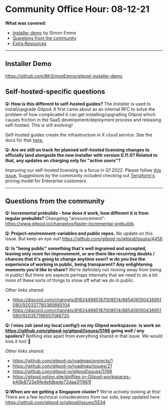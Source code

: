 # Community Office Hour: 08-12-21

**What was covered:**

- [Installer demo](#installer-demo) by Simon Emms
- [Questions from the community](#questions-from-the-community)
- [Extra Resources](#extra-resources)

---

## Installer Demo

https://github.com/MrSimonEmms/gitpod-installer-demo

## Self-hosted-specific questions

**Q: How is this different to self-hosted guides?**
The Installer is used to install/upgrade Gitpod. It first came about as an internal RFC to solve the problem of how complicated it can get installing/upgrading Gitpod which causes friction in the SaaS development/deployment process and releasing self-hosted. This is still evolving!

Self-hosted guides create the infrastructure in X cloud service. See the docs for that [here.](https://www.gitpod.io/docs/self-hosted/latest/installation)

**Q: Are we still on track for planned self-hosted licensing changes to officially land alongside the new installer with version 0.11.0? Related to that, any updates on charging only for "active users"?**

Improving our self-hosted licensing is a focus in Q1 2022. Please follow [this issue.](https://github.com/gitpod-io/gitpod/issues/5690) Suggestions by the community included checking out [Terraform's](https://www.hashicorp.com/products/terraform/pricing) pricing model for Enterprise customers.

---

## Questions from the community

**Q: Incremental prebuilds - how does it work, how different it is from regular prebuilds?**
Changelog "announcement": https://www.gitpod.io/changelog/faster-incremental-prebuilds

**Q: Project-environment-variables and public repos.**
No update on this issue. But keep an eye out! https://github.com/gitpod-io/gitpod/issues/4456

**Q: Is "being public" something that's well ingrained and accepted, leaving only room for improvement, or are there like recurring doubts / chances that it's going to change anytime soon? w do you live the experience of working in public, being transparent? Any enlightening moments you'd like to share?**
We're definitely not moving away from being in public! But there are aspects perhaps internally that we need to do a bit more of these sorts of things to show off what we do in public.

_Other links shared:_

- https://discord.com/channels/816244985187008514/885406100436951080/920337780385665104
- https://discord.com/channels/816244985187008514/885406100436951080/920357196557086720

**Q: I miss zsh (and my local config!) on my Gitpod workspaces: is work on https://github.com/gitpod-io/gitpod/issues/5198 going well / any spoilers?**
Nothing else apart from everything shared in that issue. We would love it too! 💜

_Other links shared:_

- https://github.com/gitpod-io/roadmap/projects/1
- https://github.com/gitpod-io/roadmap/issues/21
- https://github.com/gitpod-io/gitpod/issues/5198
- https://gitpod.notion.site/dotfiles-in-Gitpod-workspaces-b46b8723e9fe4efdbede72daa311961f

**Q:When are we getting a Singapore cluster?**
We're actively looking at this! There are a few technical considerations from our side, keep updated here:
https://github.com/gitpod-io/gitpod/issues/5534
